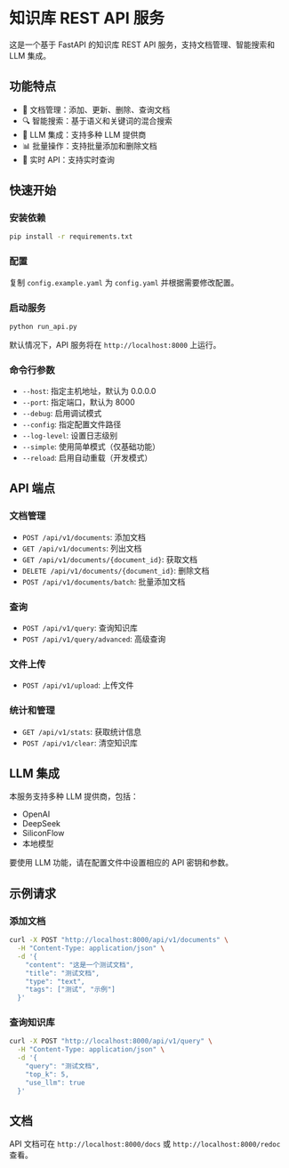 # 知识库 REST API 服务

这是一个基于 FastAPI 的知识库 REST API 服务，支持文档管理、智能搜索和 LLM 集成。

## 功能特点

- 📄 文档管理：添加、更新、删除、查询文档
- 🔍 智能搜索：基于语义和关键词的混合搜索
- 🤖 LLM 集成：支持多种 LLM 提供商
- 📊 批量操作：支持批量添加和删除文档
- 🔄 实时 API：支持实时查询

## 快速开始

### 安装依赖

```bash
pip install -r requirements.txt
```

### 配置

复制 `config.example.yaml` 为 `config.yaml` 并根据需要修改配置。

### 启动服务

```bash
python run_api.py
```

默认情况下，API 服务将在 `http://localhost:8000` 上运行。

### 命令行参数

- `--host`: 指定主机地址，默认为 0.0.0.0
- `--port`: 指定端口，默认为 8000
- `--debug`: 启用调试模式
- `--config`: 指定配置文件路径
- `--log-level`: 设置日志级别
- `--simple`: 使用简单模式（仅基础功能）
- `--reload`: 启用自动重载（开发模式）

## API 端点

### 文档管理

- `POST /api/v1/documents`: 添加文档
- `GET /api/v1/documents`: 列出文档
- `GET /api/v1/documents/{document_id}`: 获取文档
- `DELETE /api/v1/documents/{document_id}`: 删除文档
- `POST /api/v1/documents/batch`: 批量添加文档

### 查询

- `POST /api/v1/query`: 查询知识库
- `POST /api/v1/query/advanced`: 高级查询

### 文件上传

- `POST /api/v1/upload`: 上传文件

### 统计和管理

- `GET /api/v1/stats`: 获取统计信息
- `POST /api/v1/clear`: 清空知识库

## LLM 集成

本服务支持多种 LLM 提供商，包括：

- OpenAI
- DeepSeek
- SiliconFlow
- 本地模型

要使用 LLM 功能，请在配置文件中设置相应的 API 密钥和参数。

## 示例请求

### 添加文档

```bash
curl -X POST "http://localhost:8000/api/v1/documents" \
  -H "Content-Type: application/json" \
  -d '{
    "content": "这是一个测试文档",
    "title": "测试文档",
    "type": "text",
    "tags": ["测试", "示例"]
  }'
```

### 查询知识库

```bash
curl -X POST "http://localhost:8000/api/v1/query" \
  -H "Content-Type: application/json" \
  -d '{
    "query": "测试文档",
    "top_k": 5,
    "use_llm": true
  }'
```

## 文档

API 文档可在 `http://localhost:8000/docs` 或 `http://localhost:8000/redoc` 查看。
